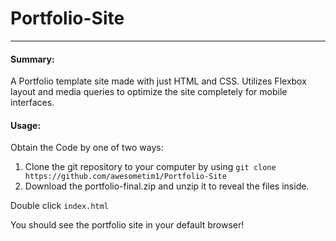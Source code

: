 # Portfolio-Site

---

#### Summary:

A Portfolio template site made with just HTML and CSS. Utilizes Flexbox layout and media queries to optimize the site completely for mobile interfaces. 

#### Usage:

Obtain the Code by one of two ways:
1. Clone the git repository to your computer by using `git clone https://github.com/awesometim1/Portfolio-Site `
2. Download the portfolio-final.zip and unzip it to reveal the files inside.

Double click `index.html`

You should see the portfolio site in your default browser!
